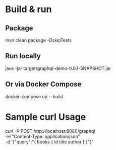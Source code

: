 # Build & run

## Package

mvn clean package -DskipTests

## Run locally

java -jar target/graphql-demo-0.0.1-SNAPSHOT.jar

## Or via Docker Compose

docker-compose up --build

# Sample curl Usage

curl -X POST http://localhost:8080/graphql \
-H "Content-Type: application/json" \
-d '{"query":"{ books { id title author } }"}'
